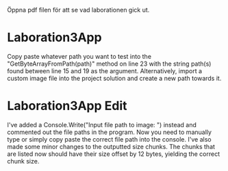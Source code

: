 Öppna pdf filen för att se vad laborationen gick ut.

# Laboration3App

Copy paste whatever path you want to test into the "GetByteArrayFromPath(path)" method on line 23 with the string path(s) found between line 15 and 19 as the argument. Alternatively, import a custom image file into the project solution and create a new path towards it. 

# Laboration3App Edit

I've added a Console.Write("Input file path to image: ") instead and commented out the file paths in the program. Now you need to manually type or simply copy paste the correct file path into the console. I've also made some minor changes to the outputted size chunks. The chunks that are listed now should have their size offset by 12 bytes, yielding the correct chunk size.

